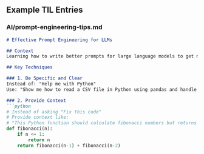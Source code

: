 ## Example TIL Entries

### AI/prompt-engineering-tips.md
```markdown
# Effective Prompt Engineering for LLMs

## Context
Learning how to write better prompts for large language models to get more accurate and useful responses.

## Key Techniques

### 1. Be Specific and Clear
Instead of: "Help me with Python"
Use: "Show me how to read a CSV file in Python using pandas and handle missing values"

### 2. Provide Context
```python
# Instead of asking "Fix this code"
# Provide context like:
# "This Python function should calculate fibonacci numbers but returns wrong results"
def fibonacci(n):
    if n <= 1:
        return n
    return fibonacci(n-1) + fibonacci(n-2)
